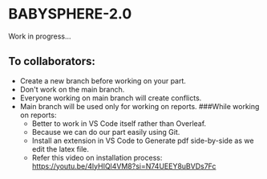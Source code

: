 # BABYSPHERE-2.0

Work in progress...

## To collaborators:
- Create a new branch before working on your part.
- Don't work on the main branch.
- Everyone working on main branch will create conflicts.
- Main branch will be used only for working on reports.
  ###While working on reports:
  - Better to work in VS Code itself rather than Overleaf.
  - Because we can do our part easily using Git.
  - Install an extension in VS Code to Generate pdf side-by-side as we edit the latex file.
  - Refer this video on installation process: https://youtu.be/4lyHIQl4VM8?si=N74UEEY8uBVDs7Fc
